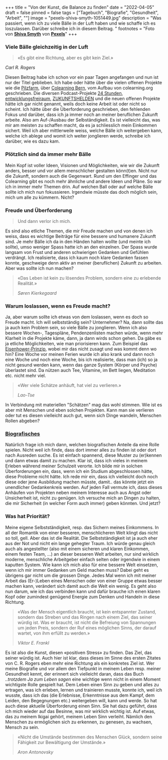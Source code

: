 +++
title = "Von der Kunst, die Balance zu finden"
date = "2022-04-05"
draft = false
pinned = false
tags = ["Tagebuch", "Biografie", "Gesundheit", "Arbeit", ""]
image = "pexels-shiva-smyth-1051449.jpg"
description = "Was passiert, wenn ich zu viele Bälle in der Luft haben und wie schaffe ich es loszulassen. Darüber schreibe ich in diesem Beitrag. "
footnotes = "Foto von **[Shiva Smyth](https://www.pexels.com/de-de/@shiva-smyth-394854?utm_content=attributionCopyText&utm_medium=referral&utm_source=pexels)** von **[Pexels](https://www.pexels.com/de-de/foto/nahaufnahme-fotografie-von-gestapelten-steinen-1051449/?utm_content=attributionCopyText&utm_medium=referral&utm_source=pexels)**"
+++
### Viele Bälle gleichzeitig in der Luft

> «Es gibt eine Richtung, aber es gibt kein Ziel.»

 *Carl R. Rogers*

Diesen Beitrag habe ich schon vor ein paar Tagen angefangen und nun ist nur der Titel geblieben. Ich habe oder hätte über die vielen offenen Projekte wie die [Pilzfarm](https://www.pilzfarm.be), über [Colearning Bern](https://www.colearning.be), vom Aufbau von colearning.org geschrieben. Die diversen Podcast-Projekte [24 Stunden](https://www.24stunden.ch), [entwicklungsfreiraum](https://www.entwicklungsfreiraum.ch), [ZUKUNFTSHELDEN](https://www.zukunftshelden.ch/podcast) und die neuen offenen Projekte hätte ich gar nicht genannt, weils doch keine Arbeit ist oder nicht so scheint. Ich hätte über die Überforderung geschrieben, den fehlenden Fokus und darüber, dass ich ja immer noch an meiner beruflichen Zukunft arbeite. Also am Auf-/Ausbau der Selbständigkeit. Es ist vielleicht das, was mir am meisten zu schaffen macht, da es ja schliesslich mein Einkommen sichert. Weil ich aber mittlerweile weiss, welche Bälle ich weitergeben kann, welche ich ablege und womit ich weiter jonglieren werde, schreibe ich darüber, wie es dazu kam.  

### Plötzlich sind da immer mehr Bälle

Mein Kopf ist voller Ideen, Visionen und Möglichkeiten, wie wir die Zukunft anders, besser und vor allem menschlicher gestalten könn(t)en. Nicht nur die Zukunft, sondern auch die Gegenwart. Rund um den Effinger und das Colearning gibt es noch mehr ähnliche und andere Ideen und Pläne. So war ich in immer mehr Themen drin. Auf welchen Ball oder auf welche Bälle sollte ich mich nun fokussieren. Irgendwie müsste das doch möglich sein, mich um alle zu kümmern. Nicht? 

### Freude und Überforderung

> Und dann verlor ich mich.

Es sind also etliche Themen, die mir Freude machen und von denen ich weiss, dass es wichtige Beiträge für eine bessere und humanere Zukunft sind. Je mehr Bälle ich da in den Händen halten wollte (und meinte ich sollte), umso weniger Spass hatte ich an den einzelnen. Der Spass wurde langsam von Frust und anderen schwierigen Gedanken und Gefühlen verdrängt. Ich realisierte, dass ich kaum noch klare Gedanken fassen konnte, geschweige denn aktiv an meiner (beruflichen) Zukunft zu arbeiten. Aber was sollte ich nun machen? 

> «Das Leben ist kein zu lösendes Problem, sondern eine zu erlebende Realität.»
>
> *Søren Kierkegaard*

### Warum loslassen, wenn es Freude macht?

Ja, aber warum sollte ich etwas von dem loslassen, wenn es doch so Freude macht. Ich will selbstständig sein? Unternehmer? Na, dann sollte das ja auch kein Problem sein, so viele Bälle zu jonglieren. Wenn ich also bessere Wochen-, Tagespläne, Pendenzenlisten machen würde, wenn mehr Klarheit in die Projekte käme, dann, ja dann wirds schon gehen. Da gäbe es ja etliche Möglichkeiten, wie man priorisieren kann. Zum Beispiel das [Eisenhower-Prinzip](https://karrierebibel.de/eisenhower-prinzip/), wobei mir das nicht zusagt und was kommt denn wo hin? Eine Woche vor meinen Ferien wurde ich also krank und dann noch eine Woche und noch eine Woche, bis ich realisierte, dass man (ich) so ja nicht gesund werden kann, wenn das ganze System (Körper und Psyche) überlastet sind. Da nützen auch Tee, Vitamine, im Bett liegen, Meditation etc. nicht mehr viel. 

> «Wer viele Schätze anhäuft, hat viel zu verlieren.»
>
> *Lao-Tse*

In Verbindung mit materiellen "Schätzen" mag das wohl stimmen. Wie ist es aber mit Menschen und eben solchen Projekten. Kann man sie verlieren oder tut es diesen vielleicht auch gut, wenn sich Dinge wandeln, Menschen Rollen abgeben? 

### [Biografisches](https://www.bensblog.ch/tags/biografie/)

Natürlich frage ich mich dann, welchen biografischen Anteile da eine Rolle spielen. Nicht weil ich finde, dass dort immer alles zu finden ist oder dort nach Ausreden suche. Es ist einfach spannend, diese Muster zu (er)kennen und dann etwas damit zu machen. Klar ist, dass ich vieles in meinem Erleben während meiner Schulzeit verorte. Ich bilde mir in solchen Überforderungen ein, dass, wenn ich ein Studium abgeschlossen hätte, diese Probleme nicht hätte. Ich rede mir ein, dass ich vielleicht doch noch diese oder jene Ausbildung machen müsste, damit.. das könnte jetzt ein unendlicher Gedankenkreis werden. Auf jeden Fall vermute ich, dass dieses Anhäufen von Projekten neben meinem Interesse auch aus Angst oder Unsicherheit ist, nicht zu genügen. Ich versuche mich an Dingen zu halten, die mir Sicherheit (in welcher Form auch immer) geben könnten. Und jetzt?

### Was hat Priorität?

Meine eigene Selbstständigkeit, resp. das Sichern meines Einkommens. In all der Romantik von einer besseren, menschlicheren Welt klingt das nicht so toll, gell. Aber das ist die Realität. Die Selbstständigkeit ist ja auch eher aus der Not und nicht ein lange gehegter Traum. Ich würde genau gleich auch als angestellter (also mit einem sicheren und klaren Einkommen, einem festen Team, ...) an dieser besseren Welt arbeiten, nur sind wirklich moderne, menschliche Arbeitgeber einfach selten oder irgendwie in einem kaputten System. Wie kann ich mich also für eine bessere Welt einsetzen, wenn ich mir immer Gedanken um Geld machen muss? Dabei geht es übrigens gar nicht um die grossen Dinge. Jedes Mal wenn ich mit meiner Arbeit das (Er-)Leben eines Menschen oder von einer Gruppe etwas besser machen kann, verändert sich damit auch die Welt ein wenig. Es geht also nun darum, wie ich das verbinden kann und dafür brauche ich einen klaren Kopf oder zumindest genügend Energie zum Denken und Handeln in diese Richtung. 

> «Was der Mensch eigentlich braucht, ist kein entspannter Zustand, sondern das Streben und das Ringen nach einem Ziel, das seiner würdig ist. Was er braucht, ist nicht die Befreiung von Spannungen um jeden Preis, sondern der Ruf eines möglichen Sinns, der darauf wartet, von ihm erfüllt zu werden.» 
>
> *Viktor E. Frankl*

Es ist also die Kunst, diesen «positiven Stress» zu finden. Das Ziel, das seiner würdig ist. Auch hier ist klar, dass dieses im Sinne des ersten Zitates von C. R. Rogers eben mehr eine Richtung als ein konkretes Ziel ist. Wer meine Biografie und vor allem den Tiefpunkt in meinem Leben resp. meiner Gesundheit kennt, der erinnert sich vielleicht daran, dass das Buch *..trotzdem Ja zum Leben sagen* eine wichtige wenn nicht in einem Moment wichtigste Rolle gespielt hat. Dem Leben einen Sinn zu geben und alles zu ertragen, was ich erleben, lernen und trainieren musste, konnte ich, weil ich wusste, dass ich das (die Erlebnisse, Erkenntnisse aus dem Kampf, dem Leiden, den Begegnungen etc.) weitergeben will, kann und werde. So hat auch diese aktuelle Überforderung einen Sinn. Sie hat dazu geführt, dass ich mich wieder auf das Besinne, was mir wirklich wichtig ist. Auf etwas, das zu meinem Ikigai gehört, meinem Leben Sinn verleiht. Nämlich den Menschen zu ermöglichen sich zu erkennen, zu genesen, zu wachsen, Mensch zu sein.

> «Nicht die Umstände bestimmen des Menschen Glück, sondern seine Fähigkeit zur Bewältigung der Umstände.» 
>
> *Aron Antonovsky*